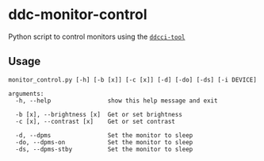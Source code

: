 
# ddc-monitor-control

Python script to control monitors using the [`ddcci-tool`](http://jaffar.cs.msu.su/oleg/ddcci/)


## Usage

    monitor_control.py [-h] [-b [x]] [-c [x]] [-d] [-do] [-ds] [-i DEVICE]
    
    arguments:
      -h, --help                show this help message and exit
    
      -b [x], --brightness [x]  Get or set brightness
      -c [x], --contrast [x]    Get or set contrast
    
      -d, --dpms                Set the monitor to sleep
      -do, --dpms-on            Set the monitor to sleep
      -ds, --dpms-stby          Set the monitor to sleep
